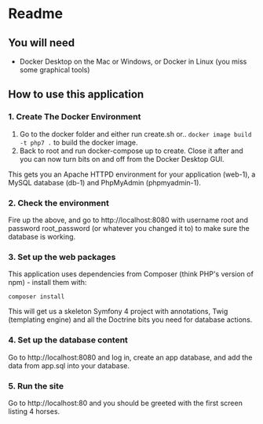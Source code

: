 # Readme

## You will need
 - Docker Desktop on the Mac or Windows, or Docker in Linux (you miss some graphical tools)

## How to use this application

### 1. Create The Docker Environment
1. Go to the docker folder and either run create.sh or.. ```docker image build -t php7 .``` to build the docker image.
2. Back to root and run docker-compose up to create. Close it after and you can now turn bits on and off from the Docker Desktop GUI.

This gets you an Apache HTTPD environment for your application (web-1), a MySQL database (db-1) and PhpMyAdmin (phpmyadmin-1).

### 2. Check the environment
Fire up the above, and go to http://localhost:8080 with username root and password root_password (or whatever you changed it to) to make sure the database is working.

### 3. Set up the web packages
This application uses dependencies from Composer (think PHP's version of npm) - install them with:

```composer install```

This will get us a skeleton Symfony 4 project with annotations, Twig (templating engine) and all the Doctrine bits you need for database actions.

### 4. Set up the database content
Go to http://localhost:8080 and log in, create an app database, and add the data from app.sql into your database.

### 5. Run the site
Go to http://localhost:80 and you should be greeted with the first screen listing 4 horses.